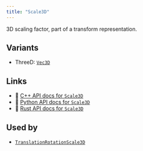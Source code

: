```yaml
---
title: "Scale3D"
---
```


3D scaling factor, part of a transform representation.

## Variants

* ThreeD: [`Vec3D`](../datatypes/vec3d.md)

## Links
 * 🌊 [C++ API docs for `Scale3D`](https://ref.rerun.io/docs/cpp/stable/structrerun_1_1datatypes_1_1Scale3D.html)
 * 🐍 [Python API docs for `Scale3D`](https://ref.rerun.io/docs/python/stable/common/datatypes#rerun.datatypes.Scale3D)
 * 🦀 [Rust API docs for `Scale3D`](https://docs.rs/rerun/latest/rerun/datatypes/enum.Scale3D.html)


## Used by

* [`TranslationRotationScale3D`](../datatypes/translation_rotation_scale3d.md)
